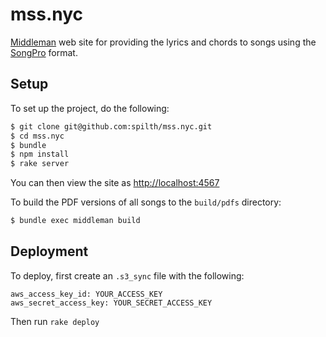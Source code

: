 # mss.nyc

[Middleman](https://middlemanapp.com/) web site for providing the lyrics and chords to songs using the [SongPro](https://github.com/spilth/song_pro) format.

## Setup

To set up the project, do the following:

```bash
$ git clone git@github.com:spilth/mss.nyc.git
$ cd mss.nyc
$ bundle
$ npm install
$ rake server
```

You can then view the site as <http://localhost:4567>

To build the PDF versions of all songs to the `build/pdfs` directory:

```bash
$ bundle exec middleman build
```

## Deployment

To deploy, first create an `.s3_sync` file with the following:

```text
aws_access_key_id: YOUR_ACCESS_KEY
aws_secret_access_key: YOUR_SECRET_ACCESS_KEY
```

Then run `rake deploy`
